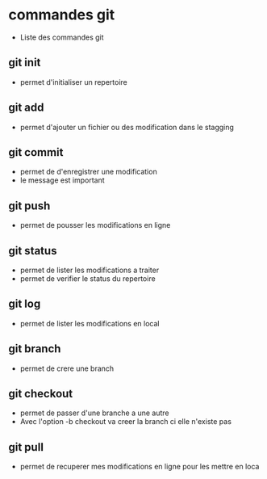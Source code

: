 # commandes git
- Liste des commandes git

## git init
- permet d'initialiser un repertoire

## git add
- permet d'ajouter un fichier ou des modification dans le stagging

## git commit
- permet de d'enregistrer une modification
- le message est important

## git push
- permet de pousser les modifications en ligne

## git status
- permet de lister les modifications a traiter
- permet de verifier le status du repertoire

## git log 
- permet de lister les modifications en local

## git branch
- permet de crere une branch

## git checkout
- permet de passer d'une branche a une autre
- Avec l'option -b checkout va creer la branch ci elle n'existe pas

## git pull
- permet de recuperer mes modifications en ligne pour les mettre en loca
